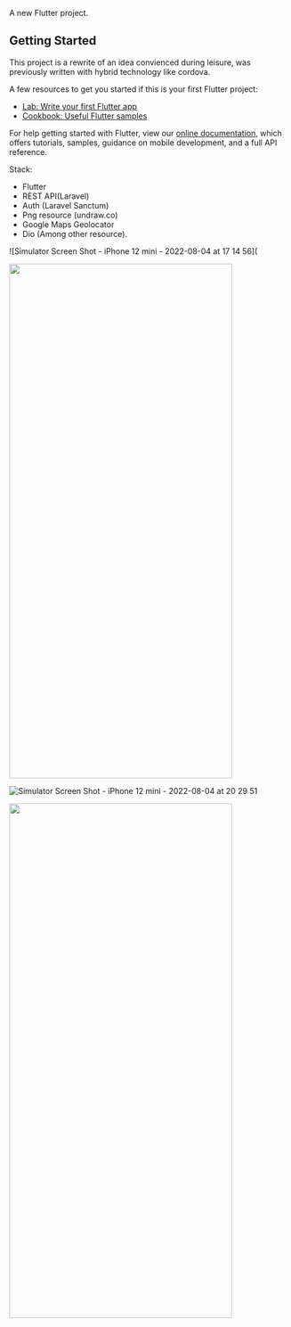 

A new Flutter project.

## Getting Started

This project is a rewrite of an idea convienced during leisure, was previously written with hybrid technology like cordova.


A few resources to get you started if this is your first Flutter project:

- [Lab: Write your first Flutter app](https://flutter.dev/docs/get-started/codelab)
- [Cookbook: Useful Flutter samples](https://flutter.dev/docs/cookbook)

For help getting started with Flutter, view our
[online documentation](https://flutter.dev/docs), which offers tutorials,
samples, guidance on mobile development, and a full API reference.

Stack:
- Flutter
- REST API(Laravel)
- Auth (Laravel Sanctum)
- Png resource (undraw.co)
- Google Maps Geolocator
- Dio
(Among other resource).

![Simulator Screen Shot - iPhone 12 mini - 2022-08-04 at 17 14 56](

<image src="https://user-images.githubusercontent.com/46889336/182936118-7fbaa76d-fe50-4e1d-9c1f-5235f938037b.png" width="400" height="924" />



![Simulator Screen Shot - iPhone 12 mini - 2022-08-04 at 20 29 51]()

<image src="https://user-images.githubusercontent.com/46889336/182937330-5b873187-7a47-4b27-b796-22e1351b4f11.png" width="400" height="924" />
